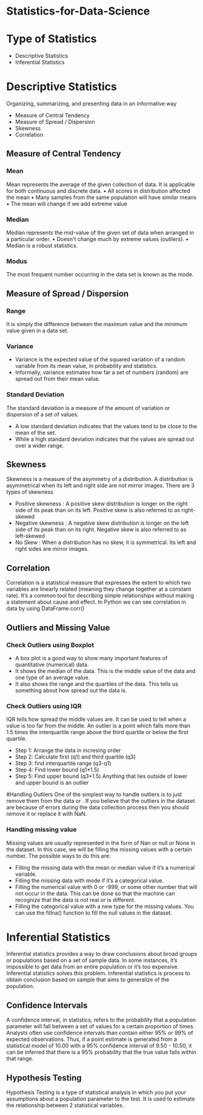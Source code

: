# Statistics-for-Data-Science
# Type of Statistics
-	Descriptive Statistics
-	Inferential Statistics
# Descriptive Statistics
Organizing, summarizing, and presenting data in an informative way
-	Measure of Central Tendency
-	Measure of Spread / Dispersion
-	Skewness
-	Correlation
## Measure of Central Tendency
### Mean
Mean represents the average of the given collection of data. It is applicable for both continuous and discrete data.
•	All scores in distribution affected the mean
•	Many samples from the same population will have similar means
•	The mean will change if we add extreme value
### Median
Median represents the mid-value of the given set of data when arranged in a particular order.
•	Doesn't change much by extreme values (outliers).
•	Median is a robust statistics.
### Modus
The most frequent number occurring in the data set is known as the mode.
## Measure of Spread / Dispersion
### Range
It is simply the difference between the maximum value and the minimum value given in a data set.
### Variance
-	Variance is the expected value of the squared variation of a random variable from its mean value, in probability and statistics.
-	Informally, variance estimates how far a set of numbers (random) are spread out from their mean value.
### Standard Deviation
The standard deviation is a measure of the amount of variation or dispersion of a set of values.
-	A low standard deviation indicates that the values tend to be close to the mean of the set.
-	While a high standard deviation indicates that the values are spread out over a wider range.
## Skewness
Skewness is a measure of the asymmetry of a distribution. A distribution is asymmetrical when its left and right side are not mirror images.
There are 3 types of skewness
- Positive skewness : A positive skew distribution is longer on the right side of its peak than on its left. Positive skew is also referred to as right-skewed
- Negative skewness : A negative skew distribution is longer on the left side of its peak than on its right. Negative skew is also referred to as left-skewed
- No Skew : When a distribution has no skew, it is symmetrical. Its left and right sides are mirror images.
## Correlation
Correlation is a statistical measure that expresses the extent to which two variables are linearly related (meaning they change together at a constant rate). It’s a common tool for describing simple relationships without making a statement about cause and effect.
In Python we can see correlation in data by using DataFrame.corr()

## Outliers and Missing Value
### Check Outliers using Boxplot
- A box plot is a good way to show many important features of quantitative (numerical) data.
- It shows the median of the data. This is the middle value of the data and one type of an average value.
- It also shows the range and the quartiles of the data. This tells us something about how spread out the data is.

### Check Outliers using IQR
IQR tells how spread the middle values are. It can be used to tell when a value is too far from the middle. 
An outlier is a point which falls more than 1.5 times the interquartile range above the third quartile or below the first quartile. 
- Step 1: Arrange the data in incresing order
- Step 2: Calculate first (q1) and third quartile (q3) 
- Step 3: find interquartile range (q3-q1)
- Step 4: Find lower bound (q1*1.5)
- Step 5: Find upper bound (q3*1.5)
Anything that lies outside of lower and upper bound is an outlier

#Handling Outliers
One of the simplest way to handle outliers is to just remove them from the data or . If you believe that the outliers in the dataset are because of errors during the data collection process then you should remove it or replace it with NaN.

### Handling missing value
Missing values are usually represented in the form of Nan or null or None in the dataset.
In this case, we will be filling the missing values with a certain number. The possible ways to do this are:
- Filling the missing data with the mean or median value if it’s a numerical variable.
- Filling the missing data with mode if it’s a categorical value.
- Filling the numerical value with 0 or -999, or some other number that will not occur in the data. This can be done so that the machine can recognize that the data is not real or is different.
- Filling the categorical value with a new type for the missing values.
You can use the fillna() function to fill the null values in the dataset.

# Inferential Statistics
Inferential statistics provides a way to draw conclusions about broad groups or populations based on a set of sample data. In some instances, it’s impossible to get data from an entire population or it’s too expensive. Inferential statistics solves this problem.
Inferential statistics is process to obtain conclusion based on sample that aims to generalize of the population.

## Confidence Intervals
A confidence interval, in statistics, refers to the probability that a population parameter will fall between a set of values for a certain proportion of times. Analysts often use confidence intervals than contain either 95% or 99% of expected observations. Thus, if a point estimate is generated from a statistical model of 10.00 with a 95% confidence interval of 9.50 - 10.50, it can be inferred that there is a 95% probability that the true value falls within that range.

## Hypothesis Testing
Hypothesis Testing is a type of statistical analysis in which you put your assumptions about a population parameter to the test. It is used to estimate the relationship between 2 statistical variables.

